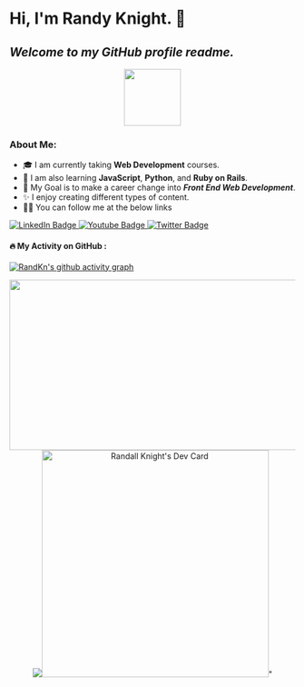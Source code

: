 # Hi, I'm Randy Knight. 👋
## *Welcome to my GitHub profile readme.*

<div id="header" align="center">
	
<img src="https://media.giphy.com/media/M9gbBd9nbDrOTu1Mqx/giphy.gif" width="100"/>
</div>

### About Me:

- 🎓 I am currently taking **Web Development** courses.
- 🌱 I am also learning **JavaScript**, **Python**, and **Ruby on Rails**.
- 🎯 My Goal is to make a career change into ***Front End Web Development***.
- ✨ I enjoy creating different types of content.
- :man_technologist: You can follow me at the below links

<div id="badges">

  <a href="https://www.linkedin.com/in/randellknight/">
    <img src="https://img.shields.io/badge/LinkedIn-blue?style=for-the-badge&logo=linkedin&logoColor=white" alt="LinkedIn Badge"/>
  </a>

  <a href="https://www.youtube.com/channel/UCo1NrXKaaJ4oQnss5MGQPuQ">
    <img src="https://img.shields.io/badge/YouTube-red?style=for-the-badge&logo=youtube&logoColor=white" alt="Youtube Badge"/>
  </a>

  <a href="https://twitter.com/Iloathetwatter1">
    <img src="https://img.shields.io/badge/Twitter-blue?style=for-the-badge&logo=twitter&logoColor=white" alt="Twitter Badge"/>
  </a>

</div>

#### :fire: My Activity on GitHub :

[![RandKn's github activity graph](https://activity-graph.herokuapp.com/graph?username=RandKn)](https://github.com/RandKn/github-readme-activity-graph)

<div align="center">
  <img src="https://media.giphy.com/media/dWesBcTLavkZuG35MI/giphy.gif" width="600" height="300"/>
</div>

<div align="center">
	<a href="https://app.daily.dev/Randwulf"><img src="<a href="https://app.daily.dev/Randwulf"><img src="https://api.daily.dev/devcards/7ce33e4730d0494c9d97a4103881b999.png?r=0ca" width="400" alt="Randall Knight's Dev Card"/></a>"
</div>

